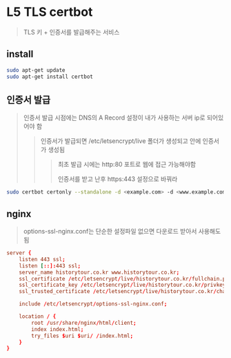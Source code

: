 # L5 TLS certbot

> TLS 키 + 인증서를 발급해주는 서비스

## install

```sh
sudo apt-get update
sudo apt-get install certbot
```

## 인증서 발급

> 인증서 발급 시점에는 DNS의 A Record 설정이 내가 사용하는 서버 ip로 되어있어야 함
>
> > 인증서가 발급되면 /etc/letsencrypt/live 폴더가 생성되고 안에 인증서가 생성됨
> >
> > > 최초 발급 시에는 http:80 포트로 웹에 접근 가능해야함
> > >
> > > 인증서를 받고 난후 https:443 설정으로 바꿔라

```sh
sudo certbot certonly --standalone -d <example.com> -d <www.example.com>
```

## nginx

> options-ssl-nginx.conf는 단순한 설정파일 없으면 다운로드 받아서 사용해도됨

```conf
server {
    listen 443 ssl;
    listen [::]:443 ssl;
    server_name historytour.co.kr www.historytour.co.kr;
    ssl_certificate /etc/letsencrypt/live/historytour.co.kr/fullchain.pem;
    ssl_certificate_key /etc/letsencrypt/live/historytour.co.kr/privkey.pem;
    ssl_trusted_certificate /etc/letsencrypt/live/historytour.co.kr/chain.pem;

    include /etc/letsencrypt/options-ssl-nginx.conf;

    location / {
        root /usr/share/nginx/html/client;
        index index.html;
        try_files $uri $uri/ /index.html;
    }
}
```
